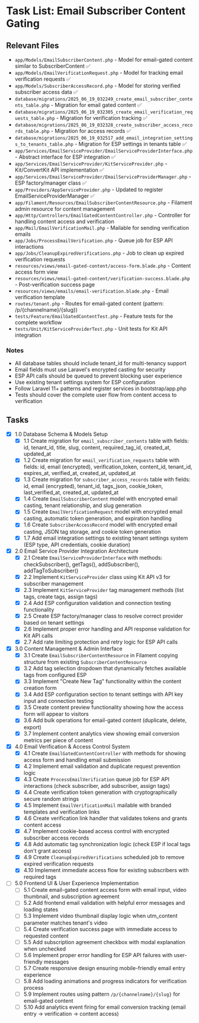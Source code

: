 # Task List: Email Subscriber Content Gating

## Relevant Files

- `app/Models/EmailSubscriberContent.php` - Model for email-gated content similar to SubscriberContent ✅
- `app/Models/EmailVerificationRequest.php` - Model for tracking email verification requests ✅ 
- `app/Models/SubscriberAccessRecord.php` - Model for storing verified subscriber access data ✅
- `database/migrations/2025_06_19_032249_create_email_subscriber_contents_table.php` - Migration for email gated content ✅
- `database/migrations/2025_06_19_032305_create_email_verification_requests_table.php` - Migration for verification tracking ✅
- `database/migrations/2025_06_19_032328_create_subscriber_access_records_table.php` - Migration for access records ✅
- `database/migrations/2025_06_19_032517_add_email_integration_settings_to_tenants_table.php` - Migration for ESP settings in tenants table ✅
- `app/Services/EmailServiceProvider/EmailServiceProviderInterface.php` - Abstract interface for ESP integration ✅
- `app/Services/EmailServiceProvider/KitServiceProvider.php` - Kit/ConvertKit API implementation ✅
- `app/Services/EmailServiceProvider/EmailServiceProviderManager.php` - ESP factory/manager class ✅
- `app/Providers/AppServiceProvider.php` - Updated to register EmailServiceProviderManager ✅
- `app/Filament/Resources/EmailSubscriberContentResource.php` - Filament admin resource for content management
- `app/Http/Controllers/EmailGatedContentController.php` - Controller for handling content access and verification
- `app/Mail/EmailVerificationMail.php` - Mailable for sending verification emails
- `app/Jobs/ProcessEmailVerification.php` - Queue job for ESP API interactions
- `app/Jobs/CleanupExpiredVerifications.php` - Job to clean up expired verification requests
- `resources/views/email-gated-content/access-form.blade.php` - Content access form view
- `resources/views/email-gated-content/verification-success.blade.php` - Post-verification success page
- `resources/views/emails/email-verification.blade.php` - Email verification template
- `routes/tenant.php` - Routes for email-gated content (pattern: /p/{channelname}/{slug})
- `tests/Feature/EmailGatedContentTest.php` - Feature tests for the complete workflow
- `tests/Unit/KitServiceProviderTest.php` - Unit tests for Kit API integration

### Notes

- All database tables should include tenant_id for multi-tenancy support
- Email fields must use Laravel's encrypted casting for security
- ESP API calls should be queued to prevent blocking user experience
- Use existing tenant settings system for ESP configuration
- Follow Laravel 11+ patterns and register services in bootstrap/app.php
- Tests should cover the complete user flow from content access to verification

## Tasks

- [x] 1.0 Database Schema & Models Setup
  - [x] 1.1 Create migration for `email_subscriber_contents` table with fields: id, tenant_id, title, slug, content, required_tag_id, created_at, updated_at
  - [x] 1.2 Create migration for `email_verification_requests` table with fields: id, email (encrypted), verification_token, content_id, tenant_id, expires_at, verified_at, created_at, updated_at
  - [x] 1.3 Create migration for `subscriber_access_records` table with fields: id, email (encrypted), tenant_id, tags_json, cookie_token, last_verified_at, created_at, updated_at
  - [x] 1.4 Create `EmailSubscriberContent` model with encrypted email casting, tenant relationship, and slug generation
  - [x] 1.5 Create `EmailVerificationRequest` model with encrypted email casting, automatic token generation, and expiration handling
  - [x] 1.6 Create `SubscriberAccessRecord` model with encrypted email casting, JSON tag storage, and cookie token generation
  - [x] 1.7 Add email integration settings to existing tenant settings system (ESP type, API credentials, cookie duration)
- [x] 2.0 Email Service Provider Integration Architecture  
  - [x] 2.1 Create `EmailServiceProviderInterface` with methods: checkSubscriber(), getTags(), addSubscriber(), addTagToSubscriber()
  - [x] 2.2 Implement `KitServiceProvider` class using Kit API v3 for subscriber management
  - [x] 2.3 Implement `KitServiceProvider` tag management methods (list tags, create tags, assign tags)
  - [x] 2.4 Add ESP configuration validation and connection testing functionality
  - [x] 2.5 Create ESP factory/manager class to resolve correct provider based on tenant settings
  - [x] 2.6 Implement proper error handling and API response validation for Kit API calls
  - [x] 2.7 Add rate limiting protection and retry logic for ESP API calls
- [x] 3.0 Content Management & Admin Interface
  - [x] 3.1 Create `EmailSubscriberContentResource` in Filament copying structure from existing `SubscriberContentResource`
  - [x] 3.2 Add tag selection dropdown that dynamically fetches available tags from configured ESP
  - [x] 3.3 Implement "Create New Tag" functionality within the content creation form
  - [x] 3.4 Add ESP configuration section to tenant settings with API key input and connection testing
  - [x] 3.5 Create content preview functionality showing how the access form will appear to visitors
  - [x] 3.6 Add bulk operations for email-gated content (duplicate, delete, export)
  - [x] 3.7 Implement content analytics view showing email conversion metrics per piece of content
- [x] 4.0 Email Verification & Access Control System
  - [x] 4.1 Create `EmailGatedContentController` with methods for showing access form and handling email submission
  - [x] 4.2 Implement email validation and duplicate request prevention logic
  - [x] 4.3 Create `ProcessEmailVerification` queue job for ESP API interactions (check subscriber, add subscriber, assign tags)
  - [x] 4.4 Create verification token generation with cryptographically secure random strings
  - [x] 4.5 Implement `EmailVerificationMail` mailable with branded templates and verification links
  - [x] 4.6 Create verification link handler that validates tokens and grants content access
  - [x] 4.7 Implement cookie-based access control with encrypted subscriber access records
  - [x] 4.8 Add automatic tag synchronization logic (check ESP if local tags don't grant access)
  - [x] 4.9 Create `CleanupExpiredVerifications` scheduled job to remove expired verification requests
  - [x] 4.10 Implement immediate access flow for existing subscribers with required tags
- [ ] 5.0 Frontend UI & User Experience Implementation
  - [ ] 5.1 Create email-gated content access form with email input, video thumbnail, and subscription agreement
  - [ ] 5.2 Add frontend email validation with helpful error messages and loading states
  - [ ] 5.3 Implement video thumbnail display logic when utm_content parameter matches tenant's video
  - [ ] 5.4 Create verification success page with immediate access to requested content
  - [ ] 5.5 Add subscription agreement checkbox with modal explanation when unchecked
  - [ ] 5.6 Implement proper error handling for ESP API failures with user-friendly messages
  - [ ] 5.7 Create responsive design ensuring mobile-friendly email entry experience
  - [ ] 5.8 Add loading animations and progress indicators for verification process
  - [ ] 5.9 Implement routes using pattern `/p/{channelname}/{slug}` for email-gated content
  - [ ] 5.10 Add analytics event firing for email conversion tracking (email entry → verification → content access) 